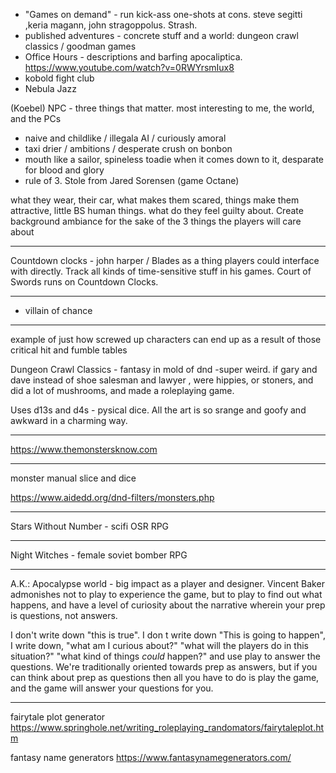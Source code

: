
* "Games on demand" - run kick-ass one-shots at cons.  steve segitti ,keria magann, john stragoppolus. Strash.
* published adventures - concrete stuff and a world:  dungeon crawl classics / goodman games
* Office Hours - descriptions and barfing apocaliptica. https://www.youtube.com/watch?v=0RWYrsmIux8
* kobold fight club
* Nebula Jazz


(Koebel) NPC - three things that matter. most interesting to me, the world, and the PCs
  - naive and childlike / illegala AI / curiously amoral
  - taxi drier / ambitions / desperate crush on bonbon
  - mouth like a sailor, spineless toadie when it comes down to it,  desparate for blood and glory
  - rule of 3.  Stole from Jared Sorensen (game Octane)

what they wear, their car, what makes them scared, things make them attractive,
little BS human things. what do they feel guilty about. Create background ambiance
for the sake of the 3 things the players will care about

----------
Countdown clocks - john harper / Blades as a thing players could interface with
directly.  Track all kinds of time-sensitive stuff in his games. Court of Swords
runs on Countdown Clocks.

----------

* villain of chance

----------

example of just how screwed up characters can end up as a result of those critical hit and fumble tables

Dungeon Crawl Classics - fantasy in mold of dnd -super weird. if gary and dave instead of
shoe salesman and lawyer , were hippies, or stoners, and did a lot of mushrooms, and made
a roleplaying game.

Uses d13s and d4s - pysical dice. All the art is so srange and goofy and awkward in a charming
way.

----------

https://www.themonstersknow.com

----------

monster manual slice and dice

https://www.aidedd.org/dnd-filters/monsters.php

----------

Stars Without Number - scifi OSR RPG

----------

Night Witches - female soviet bomber RPG

----------

A.K.: Apocalypse world - big impact as a player and designer.  Vincent Baker
admonishes not to play to experience the game, but to play to find out what
happens, and have a level of curiosity about the narrative wherein your
prep is questions, not answers.

I don't write down "this is true". I don
t write down "This is going to happen", I write down, "what am I curious about?"
"what will the players do in this situation?"  "what kind of things _could_ happen?"
and use play to answer the questions.  We're traditionally oriented towards prep
as answers, but if you can think about prep as questions then all you have to do
is play the game, and the game will answer your questions for you.


----------

fairytale plot generator
https://www.springhole.net/writing_roleplaying_randomators/fairytaleplot.htm

fantasy name generators
https://www.fantasynamegenerators.com/
